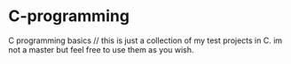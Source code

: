 # C-programming
C programming basics
// this is just a collection of my test projects in C. im not a master but feel free to use them as you wish. 
